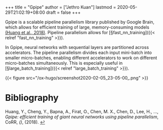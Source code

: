+++
title = "Gpipe"
author = ["Jethro Kuan"]
lastmod = 2020-05-29T21:02:19+08:00
draft = false
+++

Gpipe is a scalable pipeline parallelism library published by Google
Brain, which allows for efficient training of large, memory-consuming
models <a id="f5a07e10ad91af167044009928ccf64f" href="#huang18_gpipe">(Huang et al., 2018)</a>. Pipeline parallelism allows for
[§fast\_nn\_training]({{< relref "fast_nn_training" >}}).

In Gpipe, neural networks with sequential layers are partitioned
across accelerators. The pipeline parallelism divides each input
mini-batch into smaller micro-batches, enabling different accelerators
to work on different micro-batches simultaneously. This is especially
useful in [§large\_batch\_training]({{< relref "large_batch_training" >}}).

{{< figure src="/ox-hugo/screenshot2020-02-05_23-05-00_.png" >}}

# Bibliography

<a id="huang18_gpipe" target="_blank">Huang, Y., Cheng, Y., Bapna, A., Firat, O., Chen, M. X., Chen, D., Lee, H., …, _Gpipe: efficient training of giant neural networks using pipeline parallelism_, CoRR, _()_, (2018). </a> [↩](#f5a07e10ad91af167044009928ccf64f)
